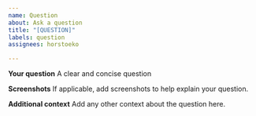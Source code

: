 ```yaml
---
name: Question
about: Ask a question
title: "[QUESTION]"
labels: question
assignees: horstoeko

---
```


**Your question**
A clear and concise question

**Screenshots**
If applicable, add screenshots to help explain your question.

**Additional context**
Add any other context about the question here.
